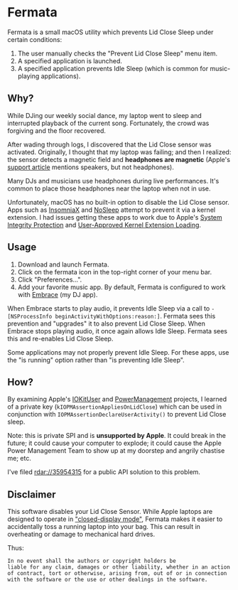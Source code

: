 # Fermata

Fermata is a small macOS utility which prevents Lid Close Sleep under certain conditions:

1. The user manually checks the "Prevent Lid Close Sleep" menu item.
2. A specified application is launched.
3. A specified application prevents Idle Sleep (which is common for music-playing applications).

## Why?

While DJing our weekly social dance, my laptop went to sleep and interrupted playback of the current song. Fortunately, the crowd was forgiving and the floor recovered.

After wading through logs, I discovered that the Lid Close sensor was activated. Originally, I thought that my laptop was failing; and then I realized: the sensor detects a magnetic field and **headphones are magnetic** (Apple's [support article](https://support.apple.com/en-us/HT203315) mentions speakers, but not headphones).

Many DJs and musicians use headphones during live performances. It's common to place those headphones near the laptop when not in use.

Unfortunately, macOS has no built-in option to disable the Lid Close sensor. Apps such as [InsomniaX](https://github.com/semaja2/InsomniaX) and [NoSleep](https://github.com/integralpro/nosleep) attempt to prevent it via a kernel extension. I had issues getting these apps to work due to Apple's [System Integrity Protection](https://en.wikipedia.org/wiki/System_Integrity_Protection) and [User-Approved Kernel Extension Loading](https://developer.apple.com/library/content/technotes/tn2459/_index.html). 

## Usage

1. Download and launch Fermata.
2. Click on the fermata icon in the top-right corner of your menu bar.
3. Click "Preferences…".
4. Add your favorite music app. By default, Fermata is configured to work with [Embrace](https://www.ricciadams.com/projects/embrace) (my DJ app).

When Embrace starts to play audio, it prevents Idle Sleep via a call to `-[NSProcessInfo beginActivityWithOptions:reason:]`. Fermata sees this prevention and "upgrades" it to also prevent Lid Close Sleep. When Embrace stops playing audio, it once again allows Idle Sleep. Fermata sees this and re-enables Lid Close Sleep.

Some applications may not properly prevent Idle Sleep. For these apps, use the "is running" option rather than "is preventing Idle Sleep".

## How?

By examining Apple's [IOKitUser](https://opensource.apple.com/source/IOKitUser/) and [PowerManagement](https://opensource.apple.com/source/PowerManagement) projects, I learned of a private key (`kIOPMAssertionAppliesOnLidClose`) which can be used in conjunction with `IOPMAssertionDeclareUserActivity()` to prevent Lid Close sleep.

Note: this is private SPI and is **unsupported by Apple**. It could break in the future; it could cause your computer to explode; it could cause the Apple Power Management Team to show up at my doorstep and angrily chastise me; etc.

I've filed [rdar://35954315](http://openradar.appspot.com/radar?id=4931350570205184) for a public API solution to this problem.

## Disclaimer

This software disables your Lid Close Sensor. While Apple laptops are designed to operate in ["closed-display mode"](https://support.apple.com/en-us/HT201834), Fermata makes it easier to accidentally toss a running laptop into your bag. This can result in overheating or damage to mechanical hard drives.

Thus:

    In no event shall the authors or copyright holders be
    liable for any claim, damages or other liability, whether in an action
    of contract, tort or otherwise, arising from, out of or in connection
    with the software or the use or other dealings in the software.

